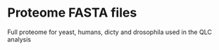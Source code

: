 # Proteome FASTA files
Full proteome for yeast, humans, dicty and drosophila used in the QLC analysis